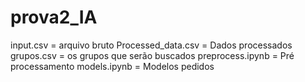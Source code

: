 # prova2_IA
input.csv = arquivo bruto
Processed_data.csv = Dados processados
grupos.csv = os grupos que serão buscados
preprocess.ipynb = Pré processamento
models.ipynb = Modelos pedidos
